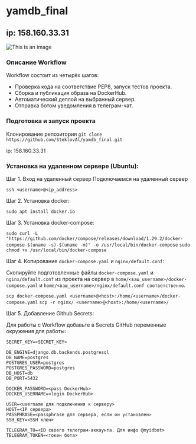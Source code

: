# yamdb_final

## ip: 158.160.33.31

![This is an image](https://github.com/SteklovAl/yamdb_final/actions/workflows/yamdb_workflow.yml/badge.svg)


### Описание Workflow

Workflow состоит из четырёх шагов:

- Проверка кода на соответствие PEP8, запуск тестов проекта.
- Сборка и публикация образа на DockerHub.
- Автоматический деплой на выбранный сервер.
- Отправка ботом уведомления в телеграм-чат.

### Подготовка и запуск проекта

Клонирование репозитория
`git clone https://github.com/SteklovAl/yamdb_final.git`

ip: 158.160.33.31

### Установка на удаленном сервере (Ubuntu):

Шаг 1. Вход на удаленный сервер
Подключаемся на удаленный сервер

`ssh <username>@<ip_address>`

Шаг 2. Установка docker:

`sudo apt install docker.io`

Шаг 3. Установка docker-compose:

`sudo curl -L "https://github.com/docker/compose/releases/download/1.29.2/docker-compose-$(uname -s)-$(uname -m)" -o /usr/local/bin/docker-compose`
`sudo chmod +x /usr/local/bin/docker-compose`

Шаг 4. Копирование `docker-compose.yaml` и `nginx/default.conf`:

Скопируйте подготовленные файлы `docker-compose.yaml` и `nginx/default.conf` из проекта на сервер в `home/<ваш_username>/docker-compose.yaml` и `home/<ваш_username>/nginx/default.conf соответственно`.

`scp docker-compose.yaml <username>@<host>:/home/<username>/docker-compose.yaml`
`scp -r nginx/ <username>@<host>:/home/<username>/`

Шаг 5. Добавление Github Secrets:

Для работы с Workflow добавьте в Secrets GitHub переменные окружения для работы:

```
SECRET_KEY=<SECRET_KEY>

DB_ENGINE=django.db.backends.postgresql
DB_NAME=postgres
POSTGRES_USER=postgres
POSTGRES_PASSWORD=postgres
DB_HOST=db
DB_PORT=5432

DOCKER_PASSWORD=<pass DockerHub>
DOCKER_USERNAME=<login DockerHub>

USER=<username для подключения к серверу>
HOST=<IP сервера>
PASSPHRASE=<passphrase для сервера, если он установлен>
SSH_KEY=<SSH ключ>

TELEGRAM_TO=<ID своего телеграм-аккаунта. Для инфо @myidbot>
TELEGRAM_TOKEN=<токен бота>
```
